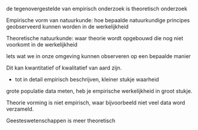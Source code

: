 de tegenovergestelde van empirisch onderzoek is theoretisch onderzoek

Empirische vorm van natuurkunde: hoe bepaalde natuurkundige principes geobserveerd kunnen worden in de werkelijkheid

Theoretische natuurkunde: waar theorie wordt opgebouwd die nog niet voorkomt in de werkelijkheid


Iets wat we in onze omgeving kunnen observeren op een bepaalde manier

Dit kan kwantitatief of kwalitatief van aard zijn.
- tot in detail empirisch beschrijven, kleiner stukje waarheid



grote populatie data meten, heb je empirische werkelijkheid in groot stukje.


Theorie vorming is niet empirisch, waar bijvoorbeeld niet veel data word verzameld.


Geesteswetenschappen is meer theoretisch

